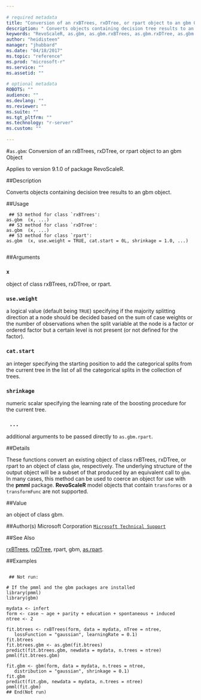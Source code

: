 ```yaml
--- 
 
# required metadata 
title: "Conversion of an rxBTrees, rxDTree, or rpart object to an gbm Object" 
description: " Converts objects containing decision tree results to an gbm object. " 
keywords: "RevoScaleR, as.gbm, as.gbm.rxBTrees, as.gbm.rxDTree, as.gbm.rpart, category, models" 
author: "heidisteen" 
manager: "jhubbard" 
ms.date: "04/18/2017" 
ms.topic: "reference" 
ms.prod: "microsoft-r" 
ms.service: "" 
ms.assetid: "" 
 
# optional metadata 
ROBOTS: "" 
audience: "" 
ms.devlang: "" 
ms.reviewer: "" 
ms.suite: "" 
ms.tgt_pltfrm: "" 
ms.technology: "r-server" 
ms.custom: "" 
 
--- 
```

 
 
 
 
 
 #`as.gbm`: Conversion of an rxBTrees, rxDTree, or rpart object to an gbm Object

 Applies to version 9.1.0 of package RevoScaleR.
 
 ##Description
 
Converts objects containing decision tree results to an gbm object.
 
 
 ##Usage

```   
 ## S3 method for class `rxBTrees':
as.gbm  (x, ...)
 ## S3 method for class `rxDTree':
as.gbm  (x, ...)
 ## S3 method for class `rpart':
as.gbm  (x, use.weight = TRUE, cat.start = 0L, shrinkage = 1.0, ...)
 
```
 
 ##Arguments

   
    
 ### `x`
  object of class rxBTrees, rxDTree, or rpart. 
  
    
 ### `use.weight`
  a logical value (default being `TRUE`) specifying if the majority splitting direction  at a node should be decided based on the sum of case weights or the number of observations when the split variable at the node is a factor or ordered factor  but a certain level is not present (or not defined for the factor). 
  
    
 ### `cat.start`
  an integer specifying the starting position to add the categorical splits from the current tree  in the list of all the categorical splits in the collection of trees. 
  
    
 ### `shrinkage`
  numeric scalar specifying the learning rate of the boosting procedure for the current tree. 
  
    
 ### ` ...`
 additional arguments to be passed directly to `as.gbm.rpart`. 
  
 
 
 
 ##Details
 
These functions convert an existing object of class rxBTrees, rxDTree, 
or rpart to an object of class `gbm`, respectively.
The underlying structure of the output object will be a subset of 
that produced by an equivalent call to `gbm`. 
In many cases, this method can be used to coerce an object for use with the **pmml** package.
**RevoScaleR** model objects that contain `transforms` or a `transformFunc` are not supported.
 
 
 
 ##Value
 
an object of class gbm.
 
 
 ##Author(s)
 Microsoft Corporation [`Microsoft Technical Support`](https://go.microsoft.com/fwlink/?LinkID=698556&clcid=0x409)
 
 
 ##See Also
 
[rxBTrees](../../scaler/packagehelp/rxbtrees.md),
[rxDTree](../../scaler/packagehelp/rxdtree.md),
rpart,
gbm,
[as.rpart](../../scaler/packagehelp/as.rpart.md).
   
 
 ##Examples

 ```
   
  ## Not run:
 
# If the pmml and the gbm packages are installed 
library(pmml)
library(gbm)

mydata <- infert
form <- case ~ age + parity + education + spontaneous + induced
ntree <- 2

fit.btrees <- rxBTrees(form, data = mydata, nTree = ntree, 
    lossFunction = "gaussian", learningRate = 0.1)
fit.btrees
fit.btrees.gbm <- as.gbm(fit.btrees)
predict(fit.btrees.gbm, newdata = mydata, n.trees = ntree)
pmml(fit.btrees.gbm)

fit.gbm <- gbm(form, data = mydata, n.trees = ntree,
    distribution = "gaussian", shrinkage = 0.1)
fit.gbm
predict(fit.gbm, newdata = mydata, n.trees = ntree)
pmml(fit.gbm)
 ## End(Not run) 
  
 
```
 
 
 
 
